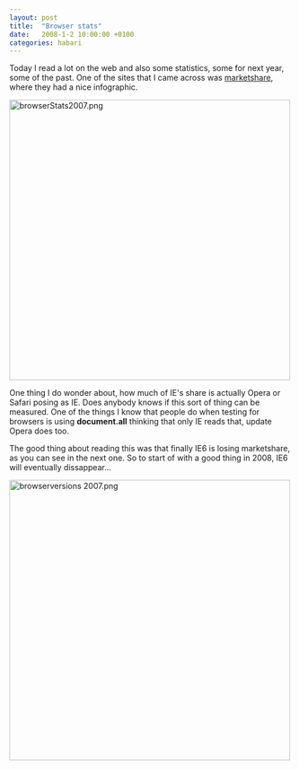 ```yaml
---
layout: post
title:  "Browser stats"
date:   2008-1-2 10:00:00 +0100
categories: habari
---
```

<p>Today I read a lot on the web and also some statistics, some for next year, some of the past. One of the sites that I came across was <a href="http://marketshare.hitslink.com/report.aspx?qprid=2">marketshare</a>, where they had a nice infographic.</p> <a href="http://www.flickr.com/photos/57462165@N00/2158724863" title="View 'browserStats2007.png' on Flickr.com"><img src="http://farm3.static.flickr.com/2182/2158724863_8cb230253d.jpg" alt="browserStats2007.png" border="0" width="500" /></a>
<p>One thing I do wonder about, how much of IE's share is actually Opera or Safari posing as IE. Does anybody knows if this sort of thing can be measured. One of the things I know that people do when testing for browsers is using <strong>document.all</strong> thinking that only IE reads that, update Opera does too.</p><p>The good thing about reading this was that finally IE6 is losing marketshare, as you can see in the next one. So to start of with a good thing in 2008, IE6 will eventually dissappear...</p>
<a href="http://www.flickr.com/photos/57462165@N00/2158748533" title="View 'browserversions 2007.png' on Flickr.com"><img src="http://farm3.static.flickr.com/2143/2158748533_bc9b6a9b46.jpg" alt="browserversions 2007.png" border="0" width="500" /></a>
